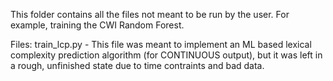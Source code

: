 This folder contains all the files not meant to be run by the user. For example, training the CWI Random Forest.

Files: 
train_lcp.py - This file was meant to implement an ML based lexical complexity prediction algorithm (for CONTINUOUS output), but it was left in a rough, unfinished state due to time contraints and bad data.
 